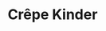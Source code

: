 ---
title: "Crêpe Kinder"
price: "7€"
description: "Délicieuse crêpe avec Kinder."
image: "/uploads/crepe-kinder.jpg"
image_alt: "Crêpe Kinder"
---